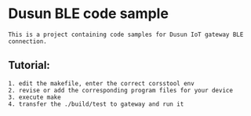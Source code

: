 # Dusun BLE code sample  
	This is a project containing code samples for Dusun IoT gateway BLE connection.  

## Tutorial:  
	1. edit the makefile, enter the correct corsstool env  
	2. revise or add the corresponding program files for your device 
	3. execute make  
	4. transfer the ./build/test to gateway and run it  

### 
